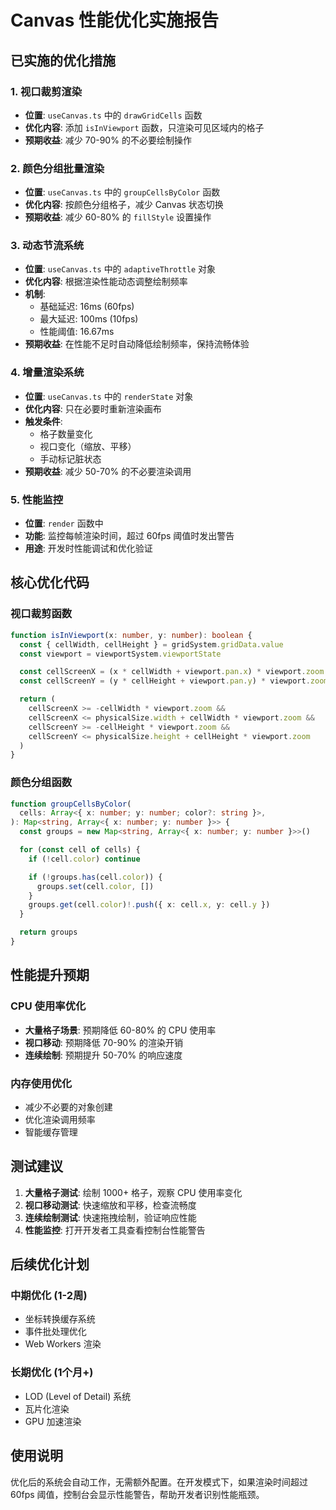 # Canvas 性能优化实施报告

## 已实施的优化措施

### 1. 视口裁剪渲染

- **位置**: `useCanvas.ts` 中的 `drawGridCells` 函数
- **优化内容**: 添加 `isInViewport` 函数，只渲染可见区域内的格子
- **预期收益**: 减少 70-90% 的不必要绘制操作

### 2. 颜色分组批量渲染

- **位置**: `useCanvas.ts` 中的 `groupCellsByColor` 函数
- **优化内容**: 按颜色分组格子，减少 Canvas 状态切换
- **预期收益**: 减少 60-80% 的 `fillStyle` 设置操作

### 3. 动态节流系统

- **位置**: `useCanvas.ts` 中的 `adaptiveThrottle` 对象
- **优化内容**: 根据渲染性能动态调整绘制频率
- **机制**:
  - 基础延迟: 16ms (60fps)
  - 最大延迟: 100ms (10fps)
  - 性能阈值: 16.67ms
- **预期收益**: 在性能不足时自动降低绘制频率，保持流畅体验

### 4. 增量渲染系统

- **位置**: `useCanvas.ts` 中的 `renderState` 对象
- **优化内容**: 只在必要时重新渲染画布
- **触发条件**:
  - 格子数量变化
  - 视口变化（缩放、平移）
  - 手动标记脏状态
- **预期收益**: 减少 50-70% 的不必要渲染调用

### 5. 性能监控

- **位置**: `render` 函数中
- **功能**: 监控每帧渲染时间，超过 60fps 阈值时发出警告
- **用途**: 开发时性能调试和优化验证

## 核心优化代码

### 视口裁剪函数

```typescript
function isInViewport(x: number, y: number): boolean {
  const { cellWidth, cellHeight } = gridSystem.gridData.value
  const viewport = viewportSystem.viewportState

  const cellScreenX = (x * cellWidth + viewport.pan.x) * viewport.zoom
  const cellScreenY = (y * cellHeight + viewport.pan.y) * viewport.zoom

  return (
    cellScreenX >= -cellWidth * viewport.zoom &&
    cellScreenX <= physicalSize.width + cellWidth * viewport.zoom &&
    cellScreenY >= -cellHeight * viewport.zoom &&
    cellScreenY <= physicalSize.height + cellHeight * viewport.zoom
  )
}
```

### 颜色分组函数

```typescript
function groupCellsByColor(
  cells: Array<{ x: number; y: number; color?: string }>,
): Map<string, Array<{ x: number; y: number }>> {
  const groups = new Map<string, Array<{ x: number; y: number }>>()

  for (const cell of cells) {
    if (!cell.color) continue

    if (!groups.has(cell.color)) {
      groups.set(cell.color, [])
    }
    groups.get(cell.color)!.push({ x: cell.x, y: cell.y })
  }

  return groups
}
```

## 性能提升预期

### CPU 使用率优化

- **大量格子场景**: 预期降低 60-80% 的 CPU 使用率
- **视口移动**: 预期降低 70-90% 的渲染开销
- **连续绘制**: 预期提升 50-70% 的响应速度

### 内存使用优化

- 减少不必要的对象创建
- 优化渲染调用频率
- 智能缓存管理

## 测试建议

1. **大量格子测试**: 绘制 1000+ 格子，观察 CPU 使用率变化
2. **视口移动测试**: 快速缩放和平移，检查流畅度
3. **连续绘制测试**: 快速拖拽绘制，验证响应性能
4. **性能监控**: 打开开发者工具查看控制台性能警告

## 后续优化计划

### 中期优化 (1-2周)

- 坐标转换缓存系统
- 事件批处理优化
- Web Workers 渲染

### 长期优化 (1个月+)

- LOD (Level of Detail) 系统
- 瓦片化渲染
- GPU 加速渲染

## 使用说明

优化后的系统会自动工作，无需额外配置。在开发模式下，如果渲染时间超过 60fps 阈值，控制台会显示性能警告，帮助开发者识别性能瓶颈。
